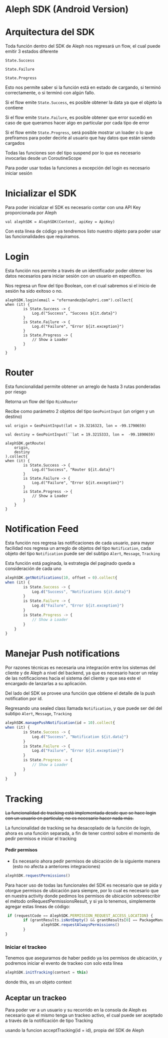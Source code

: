 # Aleph SDK (Android Version)

# Arquitectura del SDK

Toda función dentro del SDK de Aleph nos regresará un flow, el cual puede emitir 3 estados diferente

`State.Success`

`State.Failure`

`State.Progress`

Esto nos permite saber si la función está en estado de cargando, si terminó correctamente, o si terminó con algún fallo.

Si el flow emite `State.Success`, es posible obtener la data ya que el objeto la contiene

Si el flow emite `State.Failure`, es posible obtener que error sucedió en caso de que queramos hacer algo en particular por cada tipo de error

Si el flow emite `State.Progress`, será posible mostrar un loader o lo que prefiramos para poder decirle al usuario que hay datos que están siendo cargados

Todas las funciones son del tipo suspend por lo que es necesario invocarlas desde un CoroutineScope 

Para poder usar todas la funciones a excepción del login es necesario iniciar sesión

# Inicializar el SDK

Para poder inicializar el SDK es necesario contar con una API Key proporcionada por Aleph

`val alephSDK = AlephSDK(Context, apiKey = ApiKey)`

Con esta línea de código ya tendremos listo nuestro objeto para poder usar las funcionalidades que requiramos.

# Login

Esta función nos permite a través de un identificador poder obtener los datos necesarios para iniciar sesión con un usuario en específico.

Nos regresa un flow del tipo Boolean, con el cual sabremos si el inicio de sesión ha sido exitoso o no.

```
alephSDK.login(email = "ofernandez@alephri.com").collect{
when (it) {
        is State.Success -> {
            Log.d("Success", "Success ${it.data}")
        }
        is State.Failure -> {
            Log.d("Failure", "Error ${it.exception}")
        }
        is State.Progress -> {
            // Show a Loader
        }
    }
}
```

# Router

Esta funcionalidad permite obtener un arreglo de hasta 3 rutas ponderadas por riesgo

Retorna un flow del tipo `RiskRouter`

Recibe como parámetro 2 objetos del tipo `GeoPointInput` (un origen y un destino)

`val origin = GeoPointInput(lat = 19.3216323, lon = -99.1790659)`

`val destiny = GeoPointInput(``lat = 19.3215333, lon =  -99.1890659)`

```
alephSDK.getRoute(
    origin,
    destiny
).collect{
when (it) {
        is State.Success -> {
            Log.d("Success", "Router ${it.data}")
        }
        is State.Failure -> {
            Log.d("Failure", "Error ${it.exception}")
        }
        is State.Progress -> {
            // Show a Loader
        }
    }
}
```

# Notification Feed

Esta función nos regresa las notificaciones de cada usuario, para mayor facilidad nos regresa un arreglo de objetos del tipo `Notification`, cada objeto del tipo `Notification` puede ser del subtipo `Alert`, `Message`, `Tracking`

Esta función está paginada, la estrategia del paginado queda a consideración de cada uno

```jsx
alephSDK.getNotifications(10, offset = 0).collect{
when (it) {
        is State.Success -> {
            Log.d("Success", "Notifications ${it.data}")
        }
        is State.Failure -> {
            Log.d("Failure", "Error ${it.exception}")
        }
        is State.Progress -> {
            // Show a Loader
        }
    }
}
```

# Manejar Push notifications

Por razones técnicas es necesaria una integración entre los sistemas del cliente y de Aleph a nivel del backend, ya que es necesario hacer un relay de las notificaciones hacia el sistema del cliente y que sea este el encargado de lanzarlas a su aplicación.

Del lado del SDK se provee una función que obtiene el detalle de la push notification por id.

Regresando una sealed class llamada `Notification`, y que puede ser del del subtipo `Alert`, `Message`, `Tracking`

```jsx
alephSDK.managePushNotification(id = 10).collect{
when (it) {
        is State.Success -> {
            Log.d("Success", "Notification ${it.data}")
        }
        is State.Failure -> {
            Log.d("Failure", "Error ${it.exception}")
        }
        is State.Progress -> {
            // Show a Loader
        }
    }
}
```

# Tracking

<del>La funcionalidad de tracking está implementada desde que se hace login con un usuario en particular, no es necesario hacer nada más.</del>

La funcionalidad de tracking se ha desacoplado de la función de login, ahora es una función separada, a fin de tener control sobre el momento de pedir permisos e iniciar el tracking

#### Pedir permisos

* Es necesario ahora pedir permisos de ubicación de la siguiente manera (esto no afecta a anteriores integraciones)

```jsx
alephSDK.requestPermissions()
```

Para hacer uso de todas las funcionales del SDK es necesario que se pida y otorgue permisos de ubicación para siempre, por lo cual es necesario que en nuestra activity donde pedimos los permisos de ubicación sobreescribir el método onRequestPermissionsResult, y si ya lo tenemos, simplemente agregar estas líneas de código:

```jsx
 if (requestCode == AlephSDK.PERMISSION_REQUEST_ACCESS_LOCATION) {
        if (grantResults.isNotEmpty() && grantResults[0] == PackageManager.PERMISSION_GRANTED) {
                alephSDK.requestAlwaysPermissions()
        }
}
```

### Iniciar el trackeo

Tenemos que asegurarnos de haber pedido ya los permisos de ubicación, y podremos iniciar el evento de trackeo con solo esta línea

```jsx
alephSDK.initTracking(context = this)
```

donde this, es un objeto context


## Aceptar un trackeo

Para poder ver a un usuario y su recorrido en la consola de Aleph es necesario que el mismo tenga un trackeo activo, el cual puede ser aceptado a través de la notificación de tipo Tracking

usando la funcion acceptTracking(id = id), propia del SDK de Aleph
